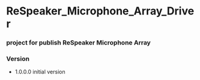 ReSpeaker_Microphone_Array_Driver
=================================

### project for publish ReSpeaker Microphone Array

### Version
+ 1.0.0.0 initial version
